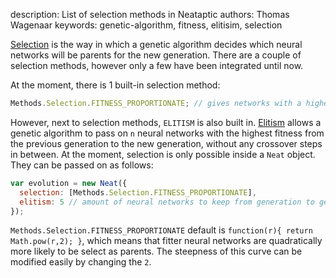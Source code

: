 description: List of selection methods in Neataptic
authors: Thomas Wagenaar
keywords: genetic-algorithm, fitness, elitisim, selection

[Selection](https://en.wikipedia.org/wiki/Selection_(genetic_algorithm)) is the way in which a genetic algorithm decides which neural networks will be parents for the new generation. There are a couple of selection methods, however only a few have been integrated until now.

At the moment, there is 1 built-in selection method:
```javascript
Methods.Selection.FITNESS_PROPORTIONATE; // gives networks with a higher fitness a higher chance of selection
```

However, next to selection methods, `ELITISM` is also built in. [Elitism](https://en.wikipedia.org/wiki/Genetic_algorithm#Elitism) allows a genetic algorithm to pass on `n` neural networks with the highest fitness from the previous generation to the new generation, without any crossover steps in between. At the moment, selection is only possible inside a `Neat` object. They can be passed on as follows:

```javascript
var evolution = new Neat({
  selection: [Methods.Selection.FITNESS_PROPORTIONATE],
  elitism: 5 // amount of neural networks to keep from generation to generation
});
```

`Methods.Selection.FITNESS_PROPORTIONATE` default is `function(r){ return Math.pow(r,2); }`, which means that fitter neural networks are quadratically more likely to be select as parents. The steepness of this curve can be modified easily by changing the `2`.
